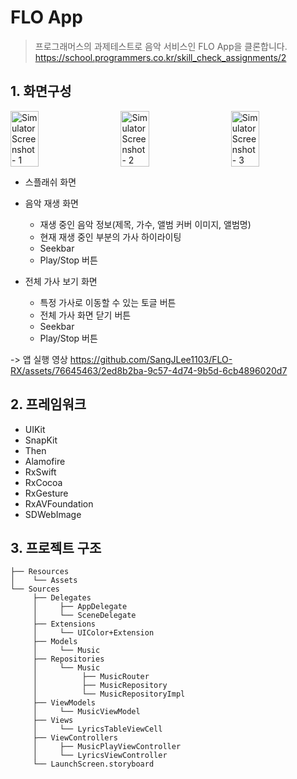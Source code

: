 # FLO App
> 프로그래머스의 과제테스트로 음악 서비스인 FLO App을 클론합니다.<br>
https://school.programmers.co.kr/skill_check_assignments/2


## 1. 화면구성
<div style="display: flex; justify-content: space-between;">
  <img src="https://github.com/SangJLee1103/FLO-RX/assets/76645463/23195f3a-8b67-48fb-ad63-e2e6d8fb0504" alt="Simulator Screenshot - 1" style="width: 30%;"/>
  <img src="https://github.com/SangJLee1103/FLO-RX/assets/76645463/80ecc955-3f9b-49dd-9682-46fcc5e7a28b" alt="Simulator Screenshot - 2" style="width: 30%;"/>
  <img src="https://github.com/SangJLee1103/FLO-RX/assets/76645463/14f3b925-65f7-4523-bce5-c4a1a5a91d13" alt="Simulator Screenshot - 3" style="width: 30%;"/>
</div>

- 스플래쉬 화면

- 음악 재생 화면
  - 재생 중인 음악 정보(제목, 가수, 앨범 커버 이미지, 앨범명)
  - 현재 재생 중인 부분의 가사 하이라이팅
  - Seekbar
  - Play/Stop 버튼

- 전체 가사 보기 화면
  - 특정 가사로 이동할 수 있는 토글 버튼
  - 전체 가사 화면 닫기 버튼
  - Seekbar
  - Play/Stop 버튼
 
-> 앱 실행 영상
https://github.com/SangJLee1103/FLO-RX/assets/76645463/2ed8b2ba-9c57-4d74-9b5d-6cb4896020d7


## 2. 프레임워크
- UIKit
- SnapKit
- Then
- Alamofire
- RxSwift
- RxCocoa
- RxGesture
- RxAVFoundation
- SDWebImage


## 3. 프로젝트 구조

```
├── Resources
│    └── Assets
└── Sources
     ├── Delegates
     │     ├── AppDelegate
     │     └── SceneDelegate
     ├── Extensions
     │     └── UIColor+Extension
     ├── Models
     │     └── Music
     ├── Repositories
     │     └── Music
     │          ├── MusicRouter
     │          ├── MusicRepository
     │          └── MusicRepositoryImpl             
     ├── ViewModels
     │     └── MusicViewModel
     ├── Views
     │     └── LyricsTableViewCell
     ├── ViewControllers
     │     ├── MusicPlayViewController
     │     └── LyricsViewController
     └── LaunchScreen.storyboard
```
